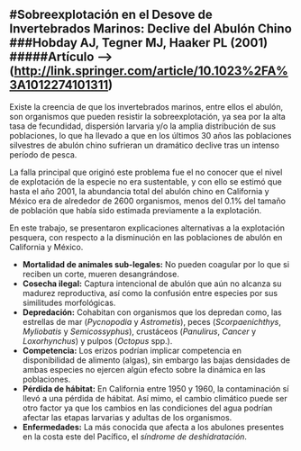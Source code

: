 #Sobreexplotación en el Desove de Invertebrados Marinos: Declive del Abulón Chino 
###Hobday AJ, Tegner MJ, Haaker PL (2001)
#####Artículo --> (http://link.springer.com/article/10.1023%2FA%3A1012274101311)
----------
Existe la creencia de que los invertebrados marinos, entre ellos el abulón, son organismos que pueden resistir la sobreexplotación, ya sea por la alta tasa de fecundidad, dispersión larvaria y/o la amplia distribución de sus poblaciones, lo que ha llevado a que en los últimos 30 años las poblaciones silvestres de abulón chino sufrieran un dramático declive tras un intenso período de pesca.

La falla principal que originó este problema fue el no conocer que el nivel de explotación de la especie no era sustentable, y con ello se estimó que hasta el año 2001, la abundancia total del abulón chino en California y México era de alrededor de 2600 organismos, menos del 0.1% del tamaño de población que había sido estimada previamente a la explotación.

En este trabajo, se presentaron explicaciones alternativas a la explotación pesquera, con respecto a la disminución en las poblaciones de abulón en California y México.

- **Mortalidad de animales sub-legales:** No pueden coagular por lo que si reciben un corte, mueren desangrándose.
- **Cosecha ilegal:** Captura intencional de abulón que aún no alcanza su madurez reproductiva, así como la confusión entre especies por sus similitudes morfológicas.
- **Depredación:** Cohabitan con organismos que los depredan como, las estrellas de mar (*Pycnopodia* y *Astrometis*), peces (*Scorpaenichthys*, *Myliobatis* y *Semicossyphus*), crustáceos (*Panulirus*, *Cancer* y *Loxorhynchus*) y pulpos (*Octopus* spp.).
- **Competencia:** Los erizos podrían implicar competencia en disponibilidad de alimento (algas), sin embargo las bajas densidades de ambas especies no ejercen algún efecto sobre la dinámica en las poblaciones. 
- **Pérdida de hábitat:** En California entre 1950 y 1960, la contaminación sí llevó a una pérdida de hábitat. Así mimo, el cambio climático puede ser otro factor ya que los cambios en las condiciones del agua podrían afectar las etapas larvarias y adultas de los organismos.
- **Enfermedades:** La más conocida que afecta a los abulones presentes en la costa este del Pacífico, el *síndrome de deshidratación*.
